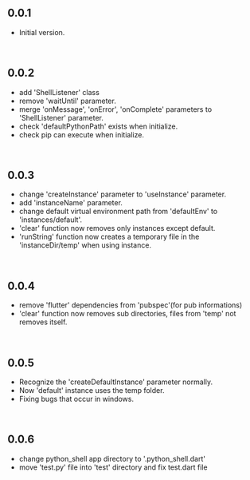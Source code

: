 ## 0.0.1
- Initial version.

<br />

## 0.0.2
- add 'ShellListener' class
- remove 'waitUntil' parameter.
- merge 'onMessage', 'onError', 'onComplete' parameters to 'ShellListener' parameter.
- check 'defaultPythonPath' exists when initialize.
- check pip can execute when initialize.

<br />

## 0.0.3
- change 'createInstance' parameter to 'useInstance' parameter.
- add 'instanceName' parameter.
- change default virtual environment path from 'defaultEnv' to 'instances/default'.
- 'clear' function now removes only instances except default.
- 'runString' function now creates a temporary file in the 'instanceDir/temp' when using instance.

<br />

## 0.0.4
- remove 'flutter' dependencies from 'pubspec'(for pub informations)
- 'clear' function now removes sub directories, files from 'temp' not removes itself.

<br />

## 0.0.5
- Recognize the 'createDefaultInstance' parameter normally.
- Now 'default' instance uses the temp folder.
- Fixing bugs that occur in windows.

<br />

## 0.0.6
- change python_shell app directory to '.python_shell.dart'
- move 'test.py' file into 'test' directory and fix test.dart file
